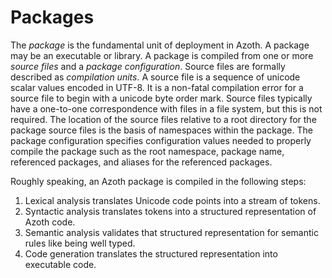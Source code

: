 # Packages

The *package* is the fundamental unit of deployment in Azoth. A package may be an executable or library. A package is compiled from one or more *source files* and a *package configuration*. Source files are formally described as *compilation units*. A source file is a sequence of unicode scalar values encoded in UTF-8. It is a non-fatal compilation error for a source file to begin with a unicode byte order mark. Source files typically have a one-to-one correspondence with files in a file system, but this is not required. The location of the source files relative to a root directory for the package source files is the basis of namespaces within the package. The package configuration specifies configuration values needed to properly compile the package such as the root namespace, package name, referenced packages, and aliases for the referenced packages.

Roughly speaking, an Azoth package is compiled in the following steps:

1. Lexical analysis translates Unicode code points into a stream of tokens.
2. Syntactic analysis translates tokens into a structured representation of Azoth code.
3. Semantic analysis validates that structured representation for semantic rules like being well typed.
4. Code generation translates the structured representation into executable code.
